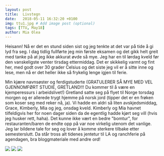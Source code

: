 ```yaml
---
layout: post
title:  Livstegn
date:   2018-05-11 16:32:20 +0100
img: ttu1.jpg # Add image post (optional)
tags: [TTU, May18]
author: Mia Olea 
---
```

Heisann! Nå er det en stund siden sist og jeg tenkte at det var på tide å gi lyd fra seg. I dag tidlig fullførte jeg min første eksamen og det gikk helt greit med tanke på at jeg ikke akkurat øvde så mye. Jeg har en til lørdag kveld før den vanskeligste venter tirsdag ettermiddag. Det er skikkelig varmt og fint her, med godt over 30 grader Celsius og det siste jeg vil er å sitte inne og lese, men nå er det heller ikke så frykelig lenge igjen til ferie.

Min kjære navnsøster og ferdigstuderte (GRATULERER SÅ MYE MED VEL GJENNOMFØRT STUDIE, GRETLAND!!! Du kommer til å være en kjemperessurs i arbeidslivet!) Gretland satte seg på flyet til Norge torsdag morgen og er allerede trygt hjemme på norsk jord (tipper det er en frøken som koser seg med reker nå, ja). Vi hadde en aldri så liten avskjedsmiddag, Grace, Kimberly, Mia og jeg, onsdag kveld. Kimberly og Mia havnet tilfeldigvis her for noen dager siden da de egentlig hadde kjørt seg vill (hvis jeg husker rett, haha). Det kunne ikke vært en bedre "bomtur", for restauranten/baren de endte opp på var noe virkelig utenom det vanlige. Jeg lar bildene tale for seg og lover å komme sterkere tilbake etter semesterslutt. Da står tross alt tidenes jentetur til LA og ranchferie på agendagen, bra bloggmateriale med andre ord! 

![]({{site.baseurl}}/assets/img/ttu2.jpg)
![]({{site.baseurl}}/assets/img/ttu3.jpg)
![]({{site.baseurl}}/assets/img/ttu4.jpg)
